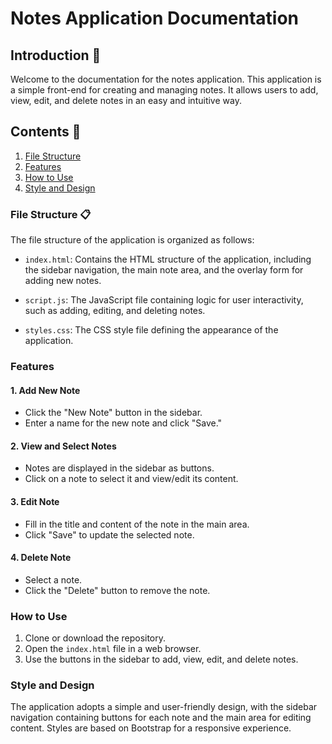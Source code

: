 # Notes Application Documentation

## Introduction 📖
Welcome to the documentation for the notes application. This application is a simple front-end for creating and managing notes. It allows users to add, view, edit, and delete notes in an easy and intuitive way.

## Contents 🧾

1. [File Structure](#file-structure)
2. [Features](#features)
3. [How to Use](#how-to-use)
4. [Style and Design](#style-and-design)

### File Structure 📋

The file structure of the application is organized as follows:

- `index.html`: Contains the HTML structure of the application, including the sidebar navigation, the main note area, and the overlay form for adding new notes.

- `script.js`: The JavaScript file containing logic for user interactivity, such as adding, editing, and deleting notes.

- `styles.css`: The CSS style file defining the appearance of the application.

### Features

#### 1. Add New Note

- Click the "New Note" button in the sidebar.
- Enter a name for the new note and click "Save."

#### 2. View and Select Notes

- Notes are displayed in the sidebar as buttons.
- Click on a note to select it and view/edit its content.

#### 3. Edit Note

- Fill in the title and content of the note in the main area.
- Click "Save" to update the selected note.

#### 4. Delete Note

- Select a note.
- Click the "Delete" button to remove the note.

### How to Use

1. Clone or download the repository.
2. Open the `index.html` file in a web browser.
3. Use the buttons in the sidebar to add, view, edit, and delete notes.

### Style and Design

The application adopts a simple and user-friendly design, with the sidebar navigation containing buttons for each note and the main area for editing content. Styles are based on Bootstrap for a responsive experience.
